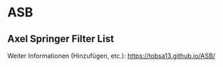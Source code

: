 # ASB
## Axel Springer Filter List

Weiter Informationen (Hinzufügen, etc.): https://tobsa13.github.io/ASB/
